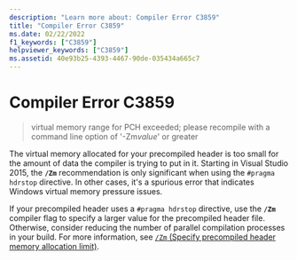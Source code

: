 ```yaml
---
description: "Learn more about: Compiler Error C3859"
title: "Compiler Error C3859"
ms.date: 02/22/2022
f1_keywords: ["C3859"]
helpviewer_keywords: ["C3859"]
ms.assetid: 40e93b25-4393-4467-90de-035434a665c7
---
```

# Compiler Error C3859

> virtual memory range for PCH exceeded; please recompile with a command line option of '-Zm*value*' or greater

The virtual memory allocated for your precompiled header is too small for the amount of data the compiler is trying to put in it. Starting in Visual Studio 2015, the **`/Zm`** recommendation is only significant when using the `#pragma hdrstop` directive. In other cases, it's a spurious error that indicates Windows virtual memory pressure issues.

If your precompiled header uses a `#pragma hdrstop` directive, use the **`/Zm`** compiler flag to specify a larger value for the precompiled header file. Otherwise, consider reducing the number of parallel compilation processes in your build. For more information, see [`/Zm` (Specify precompiled header memory allocation limit)](../../build/reference/zm-specify-precompiled-header-memory-allocation-limit.md).
